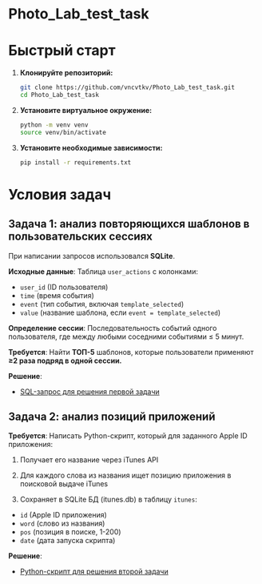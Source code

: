 # Photo_Lab_test_task

# Быстрый старт

1.  **Клонируйте репозиторий:**

    ```bash
    git clone https://github.com/vncvtkv/Photo_Lab_test_task.git
    cd Photo_Lab_test_task
    ```
2.  **Установите виртуальное окружение:**

    ```bash
    python -m venv venv           
    source venv/bin/activate
    ```
3.  **Установите необходимые зависимости:**
    ```bash
    pip install -r requirements.txt  
    ```

# Условия задач
## Задача 1: анализ повторяющихся шаблонов в пользовательских сессиях
При написании запросов использовался **SQLite**.

**Исходные данные**:
Таблица `user_actions` с колонками:
- `user_id` (ID пользователя)
- `time` (время события)
- `event` (тип события, включая `template_selected`)
- `value` (название шаблона, если `event = template_selected`)

**Определение сессии**:
Последовательность событий одного пользователя, где между любыми соседними событиями ≤ 5 минут.

**Требуется**:
Найти **ТОП-5** шаблонов, которые пользователи применяют **≥2 раза подряд в одной сессии.**

**Решение**:
- [SQL-запрос для решения первой задачи](https://github.com/vncvtkv/Photo_Lab_test_task/blob/main/task_1/queries.sql)

## Задача 2: анализ позиций приложений

**Требуется**:
Написать Python-скрипт, который для заданного Apple ID приложения:
1. Получает его название через iTunes API

2. Для каждого слова из названия ищет позицию приложения в поисковой выдаче iTunes

3. Сохраняет в SQLite БД (itunes.db) в таблицу `itunes`:

- `id` (Apple ID приложения)
- `word` (слово из названия)
- `pos` (позиция в поиске, 1-200)
- `date` (дата запуска скрипта)

**Решение**:
- [Python-скрипт для решения второй задачи](https://github.com/vncvtkv/Photo_Lab_test_task/blob/main/task_2/photo_task2.py)
